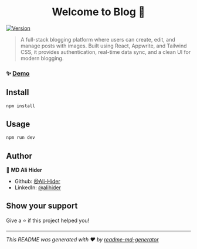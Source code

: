 <h1 align="center">Welcome to Blog 👋</h1>
<p>
  <a href="https://www.npmjs.com/package/Blog" target="_blank">
    <img alt="Version" src="https://img.shields.io/npm/v/Blog.svg">
  </a>
</p>

> A full-stack blogging platform where users can create, edit, and manage posts with images. Built using React, Appwrite, and Tailwind CSS, it provides authentication, real-time data sync, and a clean UI for modern blogging.

### ✨ [Demo](https://github.com/Ali-Hider/Blog-Project)

## Install

```sh
npm install
```

## Usage

```sh
npm run dev
```

## Author

👤 **MD Ali Hider**

* Github: [@Ali-Hider](https://github.com/Ali-Hider)
* LinkedIn: [@alihider](https://linkedin.com/in/alihider)

## Show your support

Give a ⭐️ if this project helped you!

***
_This README was generated with ❤️ by [readme-md-generator](https://github.com/kefranabg/readme-md-generator)_